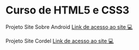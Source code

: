# Curso de HTML5 e CSS3
 
Projeto Site Sobre Android
<a href="https://natham01.github.io/html-css/" target="_blank">Link de acesso ao site 💻</a>

Projeto Site Cordel
<a href="https://natham01.github.io/projeto-cordel/" target="_blank">Link de acesso ao site 💻</a>

